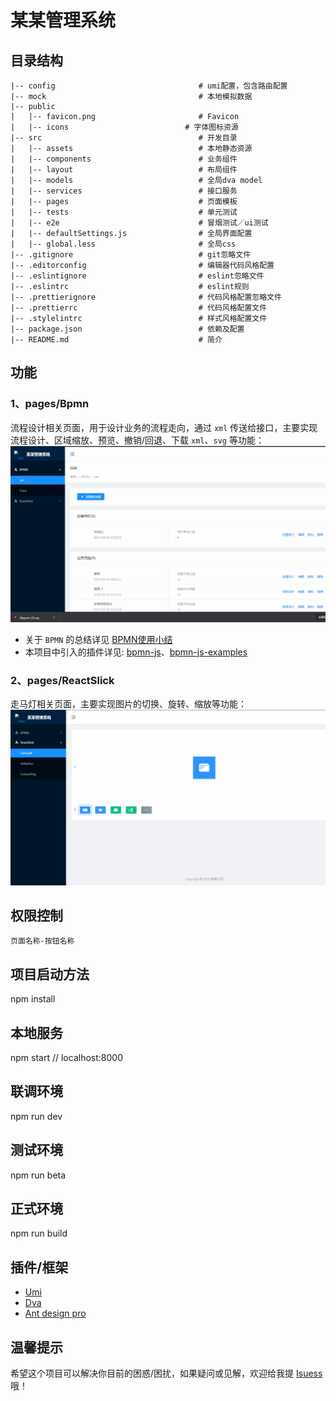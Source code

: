 # 某某管理系统

## 目录结构
```
|-- config                                # umi配置，包含路由配置
|-- mock                                  # 本地模拟数据
|-- public                                
|   |-- favicon.png                       # Favicon
|   |-- icons                          # 字体图标资源
|-- src                                   # 开发目录
|   |-- assets                            # 本地静态资源
|   |-- components                        # 业务组件
|   |-- layout                            # 布局组件
|   |-- models                            # 全局dva model
|   |-- services                          # 接口服务
|   |-- pages                             # 页面模板
|   |-- tests                             # 单元测试
|   |-- e2e                               # 冒烟测试／ui测试
|   |-- defaultSettings.js                # 全局界面配置
|   |-- global.less                       # 全局css
|-- .gitignore                            # git忽略文件
|-- .editorconfig                         # 编辑器代码风格配置
|-- .eslintignore                         # eslint忽略文件
|-- .eslintrc                             # eslint规则
|-- .prettierignore                       # 代码风格配置忽略文件
|-- .prettierrc                           # 代码风格配置文件
|-- .stylelintrc                          # 样式风格配置文件
|-- package.json                          # 依赖及配置
|-- README.md                             # 简介
```

## 功能

### 1、pages/Bpmn

流程设计相关页面，用于设计业务的流程走向，通过 `xml` 传送给接口，主要实现流程设计、区域缩放、预览、撤销/回退、下载 `xml`、`svg` 等功能：
![gif](./src/assets/bpmn.gif)

* 关于 `BPMN` 的总结详见 [BPMN使用小结](https://juejin.im/post/6844903940954259470)
* 本项目中引入的插件详见: [bpmn-js](https://github.com/bpmn-io/bpmn-js)、[bpmn-js-examples](https://github.com/bpmn-io/bpmn-js-examples)

### 2、pages/ReactSlick

走马灯相关页面，主要实现图片的切换、旋转、缩放等功能：
![gif](./src/assets/reactSlick.gif)

## 权限控制

`页面名称-按钮名称`

## 项目启动方法
npm install

## 本地服务
npm start // localhost:8000

## 联调环境
npm run dev

## 测试环境
npm run beta

## 正式环境
npm run build

## 插件/框架

* [Umi](https://umijs.org/zh-CN/docs)
* [Dva](https://dvajs.com/guide/concepts.html#state)
* [Ant design pro](https://pro.ant.design/docs/getting-started-cn)

## 温馨提示

希望这个项目可以解决你目前的困惑/困扰，如果疑问或见解，欢迎给我提 [Isuess](https://github.com/wqjiao/bpmn-activiti/issues) 哦！
